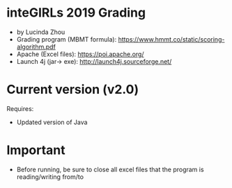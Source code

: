 # inteGIRLs 2019 Grading
- by Lucinda Zhou
- Grading program (MBMT formula): https://www.hmmt.co/static/scoring-algorithm.pdf
- Apache (Excel files): https://poi.apache.org/
- Launch 4j (jar-> exe): http://launch4j.sourceforge.net/

# Current version (v2.0)
Requires:
- Updated version of Java

# Important
- Before running, be sure to close all excel files that the program is reading/writing from/to
